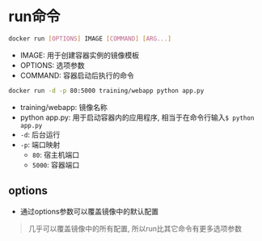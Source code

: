 # run命令

```bash
docker run [OPTIONS] IMAGE [COMMAND] [ARG...]
```

- IMAGE: 用于创建容器实例的镜像模板
- OPTIONS: 选项参数
- COMMAND: 容器启动后执行的命令


```bash
docker run -d -p 80:5000 training/webapp python app.py
```

- training/webapp: 镜像名称
- python app.py: 用于启动容器内的应用程序, 相当于在命令行输入`$ python app.py`
- `-d`: 后台运行
- `-p`: 端口映射
  - `80`: 宿主机端口
  - `5000`: 容器端口

## options

- 通过options参数可以覆盖镜像中的默认配置

> 几乎可以覆盖镜像中的所有配置, 所以run比其它命令有更多选项参数
